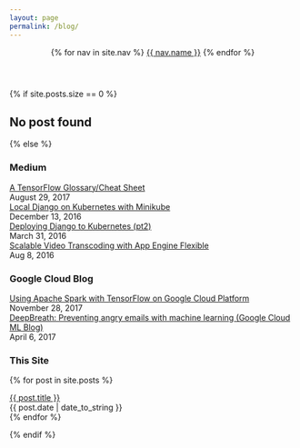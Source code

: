 ```yaml
---
layout: page
permalink: /blog/
---
```

<header class="masthead">
  <nav class="masthead-nav">
    {% for nav in site.nav %}
    <a href="{{ nav.href }}">{{ nav.name }}</a>
    {% endfor %}
  </nav>
</header>
<div class="content list">
{% if site.posts.size == 0 %}
  <h2>No post found</h2>
{% else %}


  <h3>Medium </h3>

<div class="list-item">
<a href="https://medium.com/google-cloud/a-tensorflow-glossary-cheat-sheet-382583b22932"> A TensorFlow Glossary/Cheat Sheet</a>
    <div class="list-post-date">
    August 29, 2017
  </div>
</div>  

<div class="list-item">
    <a href="https://medium.com/google-cloud/local-django-on-kubernetes-with-minikube-89f5ad100378">Local Django on Kubernetes with Minikube</a>
  <div class="list-post-date">
    December 13, 2016
  </div>
</div>


<div class="list-item">
    <a href="https://medium.com/google-cloud/deploying-django-postgres-and-redis-containers-to-kubernetes-part-2-b287f7970a33#.ynn5h3jme">Deploying Django to Kubernetes (pt2) </a>
  <div class="list-post-date">
    March 31, 2016
  </div>
</div>

<div class="list-item">
    <a href="https://medium.com/google-cloud/scalable-video-transcoding-with-app-engine-flexible-621f6e7fdf56">Scalable Video Transcoding with App Engine Flexible </a>
  <div class="list-post-date">
    Aug 8, 2016
  </div>
</div>

  
  <h3>Google Cloud Blog</h3>
  
<div class="list-item">
  <a href="https://cloud.google.com/blog/big-data/2017/11/using-apache-spark-with-tensorflow-on-google-cloud-platform">Using Apache Spark with TensorFlow on Google Cloud Platform </a>
    <div class="list-post-date">
   November 28, 2017
  </div>
</div>




<div class="list-item">
    <a href="https://cloud.google.com/blog/big-data/2017/04/deepbreath-preventing-angry-emails-with-machine-learning">DeepBreath: Preventing angry emails with machine learning (Google Cloud ML Blog)</a>
  <div class="list-post-date">
    April 6, 2017
  </div>
</div>

<h3>This Site</h3>

{% for post in site.posts %}
  <div class="list-item">
      <a href="{{ site.baseurl }}{{ post.url }}">{{ post.title }}</a>
    <div class="list-post-date">
      <time>{{ post.date | date_to_string }}</time>
    </div>
  </div>
{% endfor %}
  

{% endif %}
</div>

